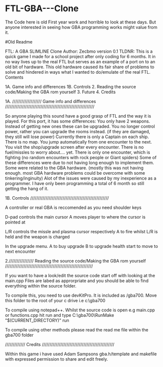 # FTL-GBA---Clone

The Code here is old First year work and horrible to look at these days.
But anyone interested in seeing how GBA programming works might value from it.

#Old Readme

FTL: A GBA SLIMLINE Clone Author: Zecbmo version 0.1
TLDNR: This is a quick game I made for a school project after only coding for 6 months. It in no way lives up to the real FTL but serves as an example of a port on to an old bit of hardware. This old hardware caused its fair share of problems to solve and hindered in ways what I wanted to do/emulate of the real FTL.
Contents

1A. Game info and differences 1B. Controls 2. Reading the source code/Making the GBA rom yourself 3. Future 4. Credits


1A. /////////////////// Game info and differences //////////////////////////////////////////////////////////


So anyone playing this sound have a good grasp of FTL and the way it is played.
For this port, it has some differences: You only have 2 weapons. Instead of getting new ones these can be upgraded. You no longer control power, rather you can upgrade the rooms instead. (if they are damaged, they still will lose power) Currently there is only a Captain on each ship. There is no map. You jump automatically from one encounter to the next. You visit the shop/upgrade screen after every encounter. There is no fuel/missles to worry about.... yet. There is only one encounter, which is fighting (no random encounters with rock people or Giant spiders)
Some of these differences were due to not having long enough to implement them. Some were related to the GBA hardware. (mostly this was not having enough. most GBA hardware problems could be overcome with some tinkering/inginuity)
Alot of the issues were caused by my inexperience as a programmer. I have only been programming a total of 6 month so still getting the hang of it.


1B. Controls ///////////////////////////////////////////////////


A controller or real GBA is reccomended as you need shoulder keys

D-pad controls the main cursor A moves player to where the cursor is pointed at

L/R controls the missle and plasma cursor respectively A to fire whilst L/R is held and the weapon is charged

In the upgrade menu. A to buy upgrade B to upgrade health start to move to next encounter

2.//////////////// Reading the source code/Making the GBA rom yourself /////////////////////////////////////////////////////////


If you want to have a look/edit the source code start off with looking at the main.cpp Files are labed as approrpriate and you should be able to find everything within the source folder.

To compile this, you need to use devKitPro. It is included as /gba700. Move this folder to the root of your c drive i.e c:\gba700

To compile using notepad++. Whilst the source code is open e.g main.cpp or functions.cpp hit run and type C:\gba700\RunMake "$(CURRENT_DIRECTORY)" run

To compile using other methods please read the read me file within the gba700 folder


///////////// Credits ///////////////////////////////////////////////

Within this game i have used Adam Sampsons gba.h/template and makefile with expressed permission to share and edit freely.
